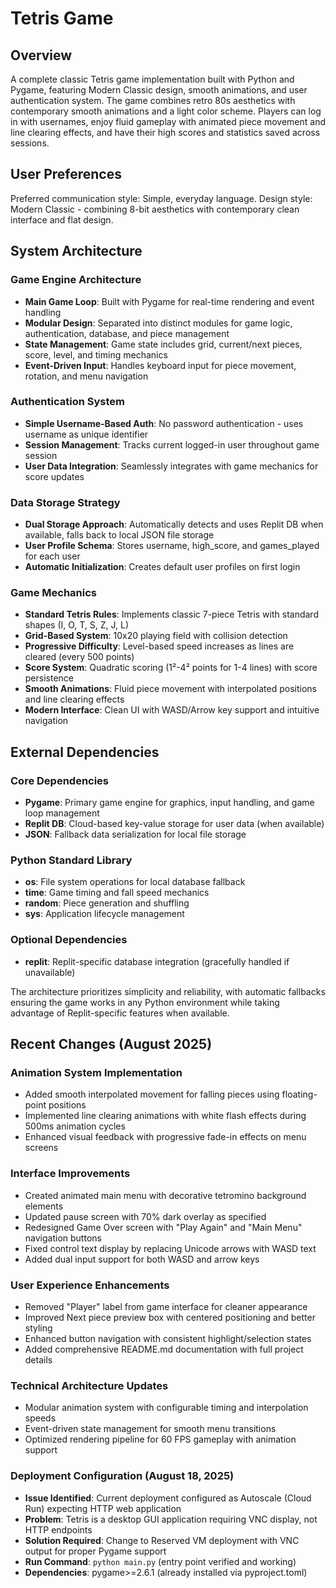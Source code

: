 # Tetris Game

## Overview

A complete classic Tetris game implementation built with Python and Pygame, featuring Modern Classic design, smooth animations, and user authentication system. The game combines retro 80s aesthetics with contemporary smooth animations and a light color scheme. Players can log in with usernames, enjoy fluid gameplay with animated piece movement and line clearing effects, and have their high scores and statistics saved across sessions.

## User Preferences

Preferred communication style: Simple, everyday language.
Design style: Modern Classic - combining 8-bit aesthetics with contemporary clean interface and flat design.

## System Architecture

### Game Engine Architecture
- **Main Game Loop**: Built with Pygame for real-time rendering and event handling
- **Modular Design**: Separated into distinct modules for game logic, authentication, database, and piece management
- **State Management**: Game state includes grid, current/next pieces, score, level, and timing mechanics
- **Event-Driven Input**: Handles keyboard input for piece movement, rotation, and menu navigation

### Authentication System
- **Simple Username-Based Auth**: No password authentication - uses username as unique identifier
- **Session Management**: Tracks current logged-in user throughout game session
- **User Data Integration**: Seamlessly integrates with game mechanics for score updates

### Data Storage Strategy
- **Dual Storage Approach**: Automatically detects and uses Replit DB when available, falls back to local JSON file storage
- **User Profile Schema**: Stores username, high_score, and games_played for each user
- **Automatic Initialization**: Creates default user profiles on first login

### Game Mechanics  
- **Standard Tetris Rules**: Implements classic 7-piece Tetris with standard shapes (I, O, T, S, Z, J, L)
- **Grid-Based System**: 10x20 playing field with collision detection
- **Progressive Difficulty**: Level-based speed increases as lines are cleared (every 500 points)
- **Score System**: Quadratic scoring (1²-4² points for 1-4 lines) with score persistence
- **Smooth Animations**: Fluid piece movement with interpolated positions and line clearing effects
- **Modern Interface**: Clean UI with WASD/Arrow key support and intuitive navigation

## External Dependencies

### Core Dependencies
- **Pygame**: Primary game engine for graphics, input handling, and game loop management
- **Replit DB**: Cloud-based key-value storage for user data (when available)
- **JSON**: Fallback data serialization for local file storage

### Python Standard Library
- **os**: File system operations for local database fallback
- **time**: Game timing and fall speed mechanics  
- **random**: Piece generation and shuffling
- **sys**: Application lifecycle management

### Optional Dependencies
- **replit**: Replit-specific database integration (gracefully handled if unavailable)

The architecture prioritizes simplicity and reliability, with automatic fallbacks ensuring the game works in any Python environment while taking advantage of Replit-specific features when available.

## Recent Changes (August 2025)

### Animation System Implementation
- Added smooth interpolated movement for falling pieces using floating-point positions
- Implemented line clearing animations with white flash effects during 500ms animation cycles
- Enhanced visual feedback with progressive fade-in effects on menu screens

### Interface Improvements  
- Created animated main menu with decorative tetromino background elements
- Updated pause screen with 70% dark overlay as specified
- Redesigned Game Over screen with "Play Again" and "Main Menu" navigation buttons
- Fixed control text display by replacing Unicode arrows with WASD text
- Added dual input support for both WASD and arrow keys

### User Experience Enhancements
- Removed "Player" label from game interface for cleaner appearance  
- Improved Next piece preview box with centered positioning and better styling
- Enhanced button navigation with consistent highlight/selection states
- Added comprehensive README.md documentation with full project details

### Technical Architecture Updates
- Modular animation system with configurable timing and interpolation speeds
- Event-driven state management for smooth menu transitions
- Optimized rendering pipeline for 60 FPS gameplay with animation support

### Deployment Configuration (August 18, 2025)
- **Issue Identified**: Current deployment configured as Autoscale (Cloud Run) expecting HTTP web application
- **Problem**: Tetris is a desktop GUI application requiring VNC display, not HTTP endpoints
- **Solution Required**: Change to Reserved VM deployment with VNC output for proper Pygame support
- **Run Command**: `python main.py` (entry point verified and working)
- **Dependencies**: pygame>=2.6.1 (already installed via pyproject.toml)